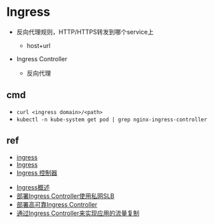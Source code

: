 
# Ingress
+ 反向代理规则，HTTP/HTTPS转发到哪个service上
    + host+url

+ Ingress Controller
    + 反向代理


## cmd
+ `curl <ingress domain>/<path>`
+ `kubectl -n kube-system get pod | grep nginx-ingress-controller`

## ref
+ [ingress](https://feisky.gitbooks.io/kubernetes/content/concepts/ingress.html)
+ [Ingress](https://kubernetes.io/zh/docs/concepts/services-networking/ingress/)
+ [Ingress 控制器](https://kubernetes.io/zh/docs/concepts/services-networking/ingress-controllers/)
<!-- ali cloud -->
+ [Ingress概述](https://help.aliyun.com/document_detail/198892.html?spm=a2c4g.11186623.6.768.2f19528eZdYgs4)
+ [部署Ingress Controller使用私网SLB](https://help.aliyun.com/document_detail/151506.html)
+ [部署高可靠Ingress Controller](https://help.aliyun.com/document_detail/86750.html)
+ [通过Ingress Controller来实现应用的流量复制](https://help.aliyun.com/document_detail/199593.html?spm=a2c4g.11186623.6.779.fa406da9URQGrf)